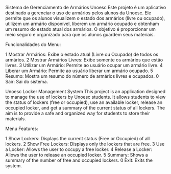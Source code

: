 Sistema de Gerenciamento de Armários Unoesc
Este projeto é um aplicativo destinado a gerenciar o uso de armários pelos alunos da Unoesc. Ele permite que os alunos visualizem o estado dos armários (livre ou ocupado), utilizem um armário disponível, liberem um armário ocupado e obtenham um resumo do estado atual dos armários. O objetivo é proporcionar um meio seguro e organizado para que os alunos guardem seus materiais.

Funcionalidades do Menu:

1 Mostrar Armários: Exibe o estado atual (Livre ou Ocupado) de todos os armários.
2 Mostrar Armários Livres: Exibe somente os armários que estão livres.
3 Utilizar um Armário: Permite ao usuário ocupar um armário livre.
4 Liberar um Armário: Permite ao usuário liberar um armário ocupado.
5 Resumo: Mostra um resumo do número de armários livres e ocupados.
0 Sair: Sai do sistema.

Unoesc Locker Management System
This project is an application designed to manage the use of lockers by Unoesc students. It allows students to view the status of lockers (free or occupied), use an available locker, release an occupied locker, and get a summary of the current status of all lockers. The aim is to provide a safe and organized way for students to store their materials.

Menu Features:

1 Show Lockers: Displays the current status (Free or Occupied) of all lockers.
2 Show Free Lockers: Displays only the lockers that are free.
3 Use a Locker: Allows the user to occupy a free locker.
4 Release a Locker: Allows the user to release an occupied locker.
5 Summary: Shows a summary of the number of free and occupied lockers.
0 Exit: Exits the system.
